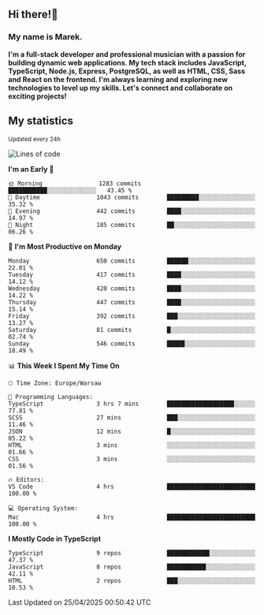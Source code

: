 ## Hi there!👋 ##
### My name is Marek. ###

**I'm a full-stack developer and professional musician with a passion for building dynamic web applications. My tech stack includes JavaScript, TypeScript, Node.js, Express, PostgreSQL, as well as HTML, CSS, Sass and React on the frontend. I'm always learning and exploring new technologies to level up my skills. Let's connect and collaborate on exciting projects!**

## My statistics ##
<sub>Updated every 24h</sub>
<!--START_SECTION:waka-->
![Lines of code](https://img.shields.io/badge/From%20Hello%20World%20I%27ve%20Written-225.6%20thousand%20lines%20of%20code-blue)

**I'm an Early 🐤** 

```text
🌞 Morning                1283 commits        ███████████░░░░░░░░░░░░░░   43.45 % 
🌆 Daytime                1043 commits        █████████░░░░░░░░░░░░░░░░   35.32 % 
🌃 Evening                442 commits         ████░░░░░░░░░░░░░░░░░░░░░   14.97 % 
🌙 Night                  185 commits         ██░░░░░░░░░░░░░░░░░░░░░░░   06.26 % 
```
📅 **I'm Most Productive on Monday** 

```text
Monday                   650 commits         ██████░░░░░░░░░░░░░░░░░░░   22.01 % 
Tuesday                  417 commits         ████░░░░░░░░░░░░░░░░░░░░░   14.12 % 
Wednesday                420 commits         ████░░░░░░░░░░░░░░░░░░░░░   14.22 % 
Thursday                 447 commits         ████░░░░░░░░░░░░░░░░░░░░░   15.14 % 
Friday                   392 commits         ███░░░░░░░░░░░░░░░░░░░░░░   13.27 % 
Saturday                 81 commits          █░░░░░░░░░░░░░░░░░░░░░░░░   02.74 % 
Sunday                   546 commits         █████░░░░░░░░░░░░░░░░░░░░   18.49 % 
```


📊 **This Week I Spent My Time On** 

```text
🕑︎ Time Zone: Europe/Warsaw

💬 Programming Languages: 
TypeScript               3 hrs 7 mins        ███████████████████░░░░░░   77.81 % 
SCSS                     27 mins             ███░░░░░░░░░░░░░░░░░░░░░░   11.46 % 
JSON                     12 mins             █░░░░░░░░░░░░░░░░░░░░░░░░   05.22 % 
HTML                     3 mins              ░░░░░░░░░░░░░░░░░░░░░░░░░   01.66 % 
CSS                      3 mins              ░░░░░░░░░░░░░░░░░░░░░░░░░   01.56 % 

🔥 Editors: 
VS Code                  4 hrs               █████████████████████████   100.00 % 

💻 Operating System: 
Mac                      4 hrs               █████████████████████████   100.00 % 
```

**I Mostly Code in TypeScript** 

```text
TypeScript               9 repos             ████████████░░░░░░░░░░░░░   47.37 % 
JavaScript               8 repos             ███████████░░░░░░░░░░░░░░   42.11 % 
HTML                     2 repos             ███░░░░░░░░░░░░░░░░░░░░░░   10.53 % 
```




 Last Updated on 25/04/2025 00:50:42 UTC
<!--END_SECTION:waka-->

<!--
**MarekSax/MarekSax** is a ✨ _special_ ✨ repository because its `README.md` (this file) appears on your GitHub profile.

Here are some ideas to get you started:

- 🔭 I’m currently working on ...
- 🌱 I’m currently learning ...
- 👯 I’m looking to collaborate on ...
- 🤔 I’m looking for help with ...
- 💬 Ask me about ...
- 📫 How to reach me: ...
- 😄 Pronouns: ...
- ⚡ Fun fact: ...
-->
